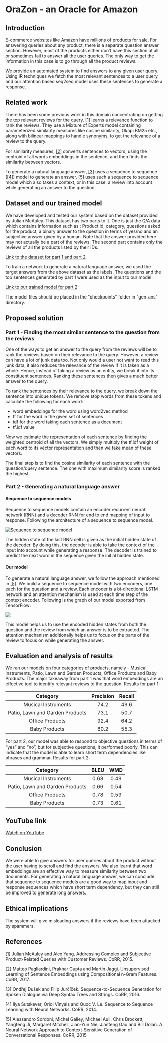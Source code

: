 # OraZon - an Oracle for Amazon

## Introduction

E-commerce websites like Amazon have millions of products for sale. For answering queries about any product, there is a separate question answer section. However, most of the products either don’t have this section at all or sometimes fail to answer all the user queries.  The only way to get the information in this case is to go through all the product reviews.

We provide an automated system to find answers to any given user query. Using IR techniques we fetch the most relevant sentences to a user query and our attention based seq2seq model uses these sentences to generate a response.

## Related work

There has been some previous work in this domain concentrating on getting the top relevant reviews for the query. [[1]](https://arxiv.org/abs/1512.06863) learns a relevance function to rank the reviews. They use a Mixture of Experts model containing parameterized similarity measures like cosine similarity, Okapi BM25 etc., along with bilinear mappings to handle synonyms, to get the relevance of a review to the query. 

For similarity measures, [[2]](https://arxiv.org/abs/1703.02507) converts sentences to vectors, using the centroid of all words embeddings in the sentence, and then finds the similarity between vectors.

To generate a natural language answer, [[3]](https://arxiv.org/abs/1606.05491) uses a sequence to sequence ([[4]](https://arxiv.org/abs/1409.3215)) model to generate an answer. [[5]](https://arxiv.org/abs/1506.06714) uses such a sequence to sequence model which also takes a context, or in this case, a review into account while generating an answer to the question.    

## Dataset and our trained model

We have developed and tested our system based on the dataset provided by Julian McAuley. This dataset has two parts to it. One is just the Q/A data which contains information such as : Product id, category, questions asked for the product, a binary answer to the question in terms of yes/no and an subjective answer given by a human. Note that the answer provided here may not actually be a part of the reviews. The second part contains only the reviews of all the products listed by their IDs. 

[Link to the dataset for part 1 and part 2](https://drive.google.com/open?id=1wRxYr8XWYqWpYU-l599-STof4MCIh1Mu)

To train a network to generate a natural language answer, we used the target answers from the above dataset as the labels. The questions and the top sentences generated by part 1 were used as the input to our model.

[Link to our trained model for part 2](https://drive.google.com/drive/folders/1rW5H7xzRyRRAECRTI0EsQmfFgwXzYkCk)

The model files should be placed in the "checkpoints" folder in "gen_ans" directory.

## Proposed solution

### Part 1 - Finding the most similar sentence to the question from the reviews

One of the ways to get an answer to the query from the reviews will be to rank the reviews based on their relevance to the query. However, a review can have a lot of junk data too. Not only would a user not want to read this junk data, it also reduces the relevance of the review if it is taken as a whole. Hence, instead of taking a review as an entity, we break it into its constituent sentences. Ranking these sentences then gives a much better answer to the query.

To rank the sentences by their relevance to the query, we break down the sentence into unique tokens. We remove stop words from these tokens and calculate the following for each word:
- word embeddings for the word using word2vec method
- tf for the word in the given set of sentences
- idf for the word taking each sentence as a document
- tf.idf value

Now we estimate the representation of each sentence by finding the weighted centroid of all the vectors. We simply multiply the tf.idf weight of each word to its vector representation and then we take mean of these vectors. 

The final step is to find the cosine similarity of each sentence with the question/query sentence. The one with maximum similarity score is ranked the highest.

### Part 2 - Generating a natural language answer

#### Sequence to sequence models

Sequence to sequence models contain an encoder recurrent neural network (RNN) and a decoder RNN for end to end mapping of input to response. Following the architecture of a sequence to sequence model.

![Sequence to sequence model](https://i.stack.imgur.com/YjlBt.png)

The hidden state of the last RNN cell is given as the initial hidden state of the decoder. By doing this, the decoder is able to take the context of the input into account while generating a response. The decoder is trained to predict the next word in the sequence given the initial hidden state.

#### Our model

To generate a natural language answer, we follow the approach mentioned in [[5]](https://arxiv.org/abs/1506.06714). We build a sequence to sequence model with two encoders, one each for the question and a review. Each encoder is a bi-directional LSTM network and an attention mechanism is used at each time step of the context encoder. Following is the graph of our model exported from TensorFlow:

![](https://i.imgur.com/4TgdPd8.png)

This model helps us to use the encoded hidden states from both the question and the review from which an answer is to be extracted. The attention mechanism additionally helps us to focus on the parts of the review to focus on while generating the answer.

## Evaluation and analysis of results

We ran our models on four categories of products, namely - Musical Instruments, Patio, Lawn and Garden Products, Office Products and Baby Products. The major takeaway from part 1 was that word embeddings are an effective tool to identify relevant reviews to the question. Results for part 1:

| Category                        | Precision | Recall |
|:-------------------------------:|:---------:|:------:|
| Musical Instruments             | 74.2      |  49.6  |
| Patio, Lawn and Garden Products | 73.1      |  50.7  |
| Office Products                 | 92.4      |  64.2  |
| Baby Products                   | 80.2      |  55.3  |

For part 2, our model was able to respond to objective questions in terms of “yes” and “no”, but for subjective questions, it performed poorly. This can indicate that the model is able to learn short term dependencies like phrases and grammar. Results for part 2:

| Category                        |  BLEU  |  WMD  |
|:-------------------------------:|:------:|:-----:|
| Musical Instruments             | 0.68   | 0.49  |
| Patio, Lawn and Garden Products | 0.66   | 0.54  |
| Office Products                 | 0.78   | 0.59  |
| Baby Products                   | 0.73   | 0.61  |

## YouTube link

[Watch on YouTube](https://youtu.be/-it0gK1hBWI)

## Conclusion

We were able to give answers for user queries about the product without the user having to scroll and find the answers. We also learnt that word embeddings are an effective way to measure similarity between two documents. For generating a natural language answer, we can conclude that sequence to sequence models are a good way to map input and response sequences which have short term dependency, but they can still be improved to generate long answers.

## Ethical implications

The system will give misleading answers if the reviews have been attacked by spammers.

## References

[1] Julian McAuley and Alex Yang. Addressing Complex and Subjective Product-Related Queries with Customer Reviews. CoRR, 2015.

[2] Matteo Pagliardini, Prakhar Gupta and Martin Jaggi. Unsupervised Learning of Sentence Embeddings using Compositional n-Gram Features. CoRR, 2017.

[3] Ondřej Dušek and Filip Jurčíček. Sequence-to-Sequence Generation for Spoken Dialogue via Deep Syntax Trees and Strings. CoRR, 2016.

[4] Ilya Sutskever, Oriol Vinyals and Quoc V. Le. Sequence to Sequence Learning with Neural Networks. CoRR, 2014.

[5] Alessandro Sordoni, Michel Galley, Michael Auli, Chris Brockett, Yangfeng Ji, Margaret Mitchell, Jian-Yun Nie, Jianfeng Gao and Bill Dolan. A Neural Network Approach to Context-Sensitive Generation of Conversational Responses. CoRR, 2015
